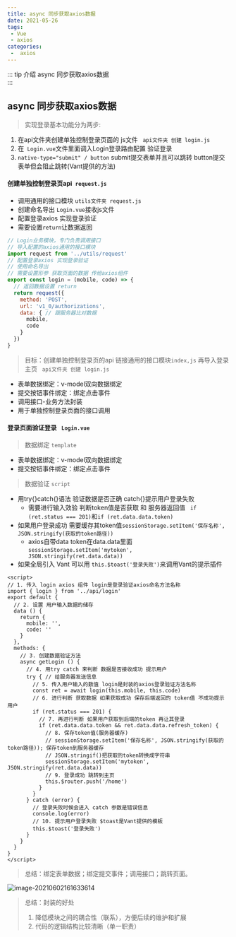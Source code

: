 ```yaml
---
title: async 同步获取axios数据
date: 2021-05-26
tags:
 - Vue
 - axios
categories:
 -  axios
---
```


::: tip 介绍
async 同步获取axios数据<br>
:::

<!-- more -->

## async 同步获取axios数据

> 实现登录基本功能分为两步: 

1. 在api文件夹创建单独控制登录页面的 js文件 ` api文件夹 创建 login.js`
2. 在` Login.vue`文件里面调入Login登录路由配置 验证登录 
3. `native-type="submit" / button` submit提交表单并且可以跳转 button提交表单但会阻止跳转(Vant提供的方法)

#### 创建单独控制登录页api` request.js`

* 调用通用的接口模块 `utils文件夹 request.js`
* 创建命名导出 `Login.vue`接收js文件
* 配置登录axios 实现登录验证
* 需要设置`return`让数据返回

```js
// Login业务模块，专门负责调用接口
// 导入配置的axios通用的接口模块
import request from '../utils/request'
// 配置登录axios 实现登录验证
// 使用命名导出
// 需要设置形参 获取页面的数据 传给axios组件
export const login = (mobile, code) => {
  // 返回数据设置 return
  return request({
    method: 'POST',
    url: 'v1_0/authorizations',
    data: { // 跟服务器比对数据
      mobile,
      code
    }
  })
}

```



> 目标：创建单独控制登录页的api 链接通用的接口模块`index,js` 再导入登录主页 ` api文件夹 创建 login.js`

- 表单数据绑定：v-model双向数据绑定
- 提交按钮事件绑定：绑定点击事件
- 调用接口-业务方法封装
- 用于单独控制登录页面的接口调用

#### 登录页面验证登录 ` Login.vue`

> 数据绑定 `template`

* 表单数据绑定：v-model双向数据绑定
* 提交按钮事件绑定：绑定点击事件

> 数据验证 `script`

* 用try{}catch{}语法 验证数据是否正确 catch{}提示用户登录失败
  * 需要进行输入效验 判断token值是否获取 和 服务器返回值 ` if (ret.status === 201)`和`if (ret.data.data.token) `
* 如果用户登录成功 需要缓存其token值`sessionStorage.setItem('保存名称', JSON.stringify(获取的token路径))`
  * axios自带data token在data.data里面`sessionStorage.setItem('mytoken', JSON.stringify(ret.data.data))`
* 如果全局引入 Vant 可以用 `this.$toast('登录失败')`来调用Vant的提示插件

```vue
<script>
// 1. 传入 login axios 组件 login是登录验证axios命名方法名称
import { login } from '../api/login'
export default {
  // 2. 设置 用户输入数据的储存
  data () {
    return {
      mobile: '',
      code: ''
    }
  },
  methods: {
    // 3. 创建数据验证方法
    async getLogin () {
      // 4. 用try catch 来判断 数据是否接收成功 提示用户
      try { // 给服务器发送信息
        // 5. 传入用户输入的数值 login是封装的axios登录验证方法名称
        const ret = await login(this.mobile, this.code)
        // 6. 进行判断 获取数据 如果获取成功 保存后端返回的 token值 不成功提示用户
        if (ret.status === 201) {
          // 7. 再进行判断 如果用户获取到后端的token 再让其登录
          if (ret.data.data.token && ret.data.data.refresh_token) {
            // 8. 保存token值(服务器缓存)
            // sessionStorage.setItem('保存名称', JSON.stringify(获取的token路径)); 保存token到服务器缓存
            // JSON.stringif()把获取的token转换成字符串
            sessionStorage.setItem('mytoken', JSON.stringify(ret.data.data))
            // 9. 登录成功 跳转到主页
            this.$router.push('/home')
          }
        }
      } catch (error) {
        // 登录失败时候会进入 catch 参数是错误信息
        console.log(error)
        // 10. 提示用户登录失败 $toast是Vant提供的模板
        this.$toast('登录失败')
      }
    }
  }
}
</script>
```

> 总结：绑定表单数据；绑定提交事件；调用接口；跳转页面。

![image-20210602161633614](https://jinyanlong-1305883696.cos.ap-hongkong.myqcloud.com/ApcZa8H4L6sDCxO.png)

> 总结：封装的好处
>
> 1. 降低模块之间的耦合性（联系），方便后续的维护和扩展
> 2. 代码的逻辑结构比较清晰（单一职责）
